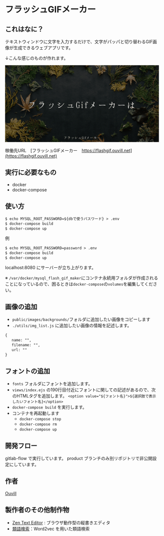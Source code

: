 # フラッシュGIFメーカー

## これはなに？

テキストウィンドウに文字を入力するだけで、文字がパッパと切り替わるGIF画像が生成できるウェブアプリです。

↓こんな感じのものが作れます。

![](./public/images/sample.gif)

稼働先URL　[フラッシュGIFメーカー　https://flashgif.ouvill.net](https://flashgif.ouvill.net)

## 実行に必要なもの

 * docker
 * docker-compose

## 使い方

```
$ echo MYSQL_ROOT_PASSWORD=${dbで使うパスワード} > .env
$ docker-compose build
$ docker-compose up
```

例
```
$ echo MYSQL_ROOT_PASSWORD=password > .env
$ docker-compose build
$ docker-compose up
```

localhost:8080 にサーバーが立ち上がります。

※ `/var/docker/mysql_flash_gif_maker`にコンテナ永続用フォルダが作成されることになっているので、困るときは`docker-compose`の`volumes`を編集してください。

## 画像の追加

 * `public/images/backgrounds/`フォルダに追加したい画像をコピーします
 * `./utils/img_list.js` に追加したい画像の情報を記述します。

 ```
{
    name: "",
    filename: "",
    url: ""
}
 ```

## フォントの追加

 * `fonts` フォルダにフォントを追加します。
 * `views/index.ejs` の190行目付近にフォントに関しての記述があるので、次のHTMLタグを追加します。
 `<option value="${フォント名}">${選択肢で表示したいフォント名}</option>`
 * `docker-compose build` を実行します。
 * コンテナを再起動します
    * `docker-compose stop`
    * `docker-compose rm`
    * `docker-compose up`

## 開発フロー

 gitlab-flow で実行しています。
 product ブランチのみ別リポジトリで非公開設定にしています。

## 作者

[Ouvill](https://github.com/Ouvill)

## 製作者のその他制作物

 * [Zen Text Editor](https://zeneditor.ouvill.net) : ブラウザ動作型の縦書きエディタ
 * [類語検索](https://word2vec.ouvill.net)：Word2vec を用いた類語検索
